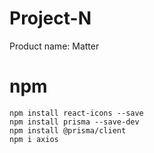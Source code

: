# Project-N 

Product name: Matter

# npm
```
npm install react-icons --save
npm install prisma --save-dev
npm install @prisma/client
npm i axios
````
